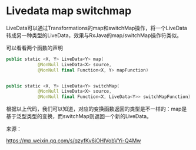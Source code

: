 # Livedata map switchmap

LiveData可以通过Transformations的map和switchMap操作，将一个LiveData转成另一种类型的LiveData，效果与RxJava的map/switchMap操作符类似。 

可以看看两个函数的声明

```kotlin
public static <X, Y> LiveData<Y> map(
            @NonNull LiveData<X> source,
            @NonNull final Function<X, Y> mapFunction)


public static <X, Y> LiveData<Y> switchMap(
            @NonNull LiveData<X> source,
            @NonNull final Function<X, LiveData<Y>> switchMapFunction)
```

根据以上代码，我们可以知道，对应的变换函数返回的类型是不一样的：map是基于泛型类型的变换，而switchMap则返回一个新的LiveData。

来源：

https://mp.weixin.qq.com/s/qzyfKv6iOHlVobVYi-Q4Mw